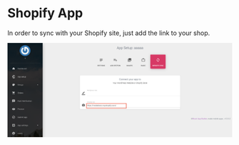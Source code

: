 # Shopify App

In order to sync with your Shopify site, just add the link to your shop.

![](../.gitbook/assets/image%20%2821%29.png)

